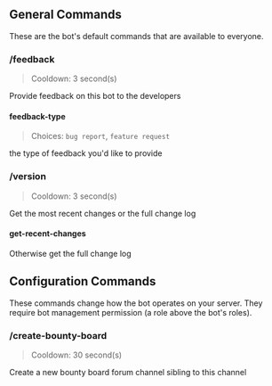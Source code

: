 ## General Commands
These are the bot's default commands that are available to everyone.
### /feedback
> Cooldown: 3 second(s)

Provide feedback on this bot to the developers
#### feedback-type
> Choices: `bug report`, `feature request`

the type of feedback you'd like to provide
### /version
> Cooldown: 3 second(s)

Get the most recent changes or the full change log
#### get-recent-changes
Otherwise get the full change log
## Configuration Commands
These commands change how the bot operates on your server. They require bot management permission (a role above the bot's roles).
### /create-bounty-board
> Cooldown: 30 second(s)

Create a new bounty board forum channel sibling to this channel
